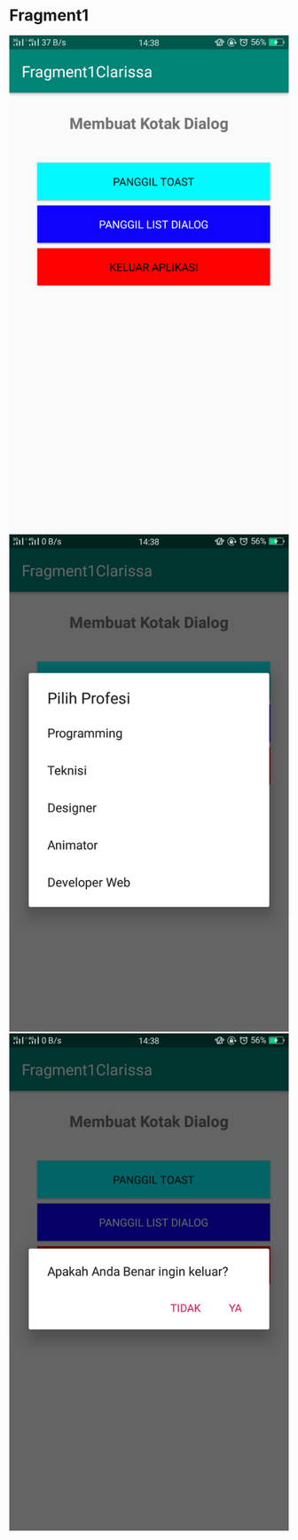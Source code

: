 # Fragment1

![alt text](https://github.com/ClarissaSanindita/Fragment1/blob/master/1.1.png)
![alt text](https://github.com/ClarissaSanindita/Fragment1/blob/master/1.2.png)
![alt text](https://github.com/ClarissaSanindita/Fragment1/blob/master/1.3.png)

